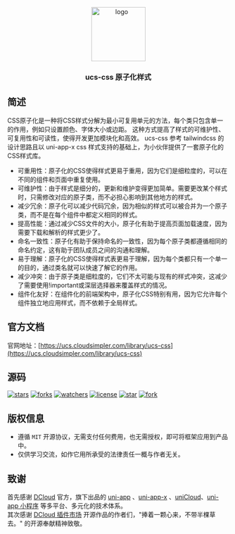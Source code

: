 <p align="center"><img alt="logo" src="https://ucs.cloudsimpler.com/logo/css.svg" width="123"></p>
<h3 align="center">ucs-css 原子化样式</h3>

## 简述
CSS原子化是一种将CSS样式分解为最小可复用单元的方法，每个类只包含单一的作用，例如只设置颜色、字体大小或边距。
这种方式提高了样式的可维护性、可复用性和可读性，使得开发更加模块化和高效。 
ucs-css 参考 tailwindcss 的设计思路且以 uni-app-x css 样式支持的基础上，为小伙伴提供了一套原子化的CSS样式库。

- 可重用性：原子化的CSS使得样式更易于重用，因为它们是细粒度的，可以在不同的组件和页面中重复使用。
- 可维护性：由于样式是细分的，更新和维护变得更加简单。需要更改某个样式时，只需修改对应的原子类，而不必担心影响到其他地方的样式。
- 减少冗余：原子化可以减少代码冗余，因为相似的样式可以被合并为一个原子类，而不是在每个组件中都定义相同的样式。
- 提高性能：通过减少CSS文件的大小，原子化有助于提高页面加载速度，因为需要下载和解析的样式更少了。
- 命名一致性：原子化有助于保持命名的一致性，因为每个原子类都遵循相同的命名约定，这有助于团队成员之间的沟通和理解。
- 易于理解：原子化的CSS使得样式表更易于理解，因为每个类都只有一个单一的目的，通过类名就可以快速了解它的作用。
- 减少冲突：由于原子类是细粒度的，它们不太可能与现有的样式冲突，这减少了需要使用!important或深层选择器来覆盖样式的情况。
- 组件化友好：在组件化的前端架构中，原子化CSS特别有用，因为它允许每个组件独立地应用样式，而不依赖于全局样式。

## 官方文档
官网地址：[https://ucs.cloudsimpler.com/library/ucs-css](https://ucs.cloudsimpler.com/library/ucs-css)

## 源码
[![stars](https://img.shields.io/github/stars/cloudsimpler/uni-ucs-design?style=social)](https://github.com/cloudsimpler/uni-ucs-design/tree/master/uni_modules/ucs-css)
[![forks](https://img.shields.io/github/forks/cloudsimpler/uni-ucs-design?style=social)](https://github.com/cloudsimpler/uni-ucs-design/tree/master/uni_modules/ucs-css)
[![watchers](https://img.shields.io/github/watchers/cloudsimpler/uni-ucs-design?style=social)](https://github.com/cloudsimpler/uni-ucs-design/tree/master/uni_modules/ucs-css)
[![license](https://img.shields.io/github/license/cloudsimpler/uni-ucs-design?style=social)](https://github.com/cloudsimpler/uni-ucs-design/tree/master/uni_modules/ucs-css)
[![star](https://gitee.com/cloudsimpler/uni-ucs-design/badge/star.svg?theme=white)](https://gitee.com/cloudsimpler/uni-ucs-design/tree/master/uni_modules/ucs-css)
[![fork](https://gitee.com/cloudsimpler/uni-ucs-design/badge/fork.svg?theme=white)](https://gitee.com/cloudsimpler/uni-ucs-design/tree/master/uni_modules/ucs-css)

## 版权信息
- 遵循 `MIT` 开源协议，无需支付任何费用，也无需授权，即可将框架应用到产品中。
- 仅供学习交流，如作它用所承受的法律责任一概与作者无关。

## 致谢
首先感谢 [DCloud](https://www.dcloud.io/) 官方，旗下出品的 [uni-app](https://uniapp.dcloud.net.cn/) 、[uni-app-x](https://uniapp.dcloud.net.cn/uni-app-x/) 、[uniCloud](https://uniapp.dcloud.net.cn/uniCloud/)、[uni-app 小程序](https://nativesupport.dcloud.net.cn/README) 等多平台、多元化的技术体系。  
其次感谢 [DCloud 插件市场](https://ext.dcloud.net.cn/) 开源作品的作者们，"捧着一颗心来，不带半棵草去。" 的开源奉献精神致敬。
